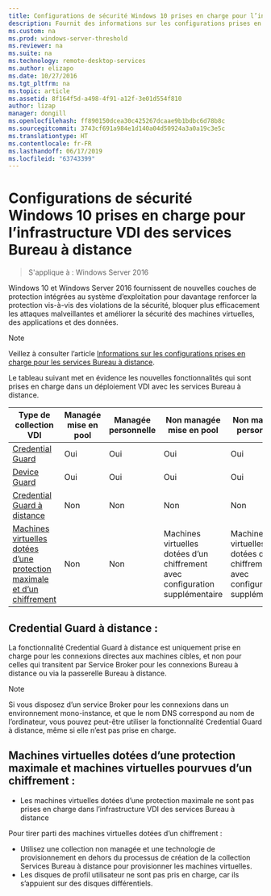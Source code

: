 ```yaml
---
title: Configurations de sécurité Windows 10 prises en charge pour l’infrastructure VDI des services Bureau à distance
description: Fournit des informations sur les configurations prises en charge pour l’infrastructure VDI de Windows 10, avec les services Bureau à distance dans Windows Server 2016.
ms.custom: na
ms.prod: windows-server-threshold
ms.reviewer: na
ms.suite: na
ms.technology: remote-desktop-services
ms.author: elizapo
ms.date: 10/27/2016
ms.tgt_pltfrm: na
ms.topic: article
ms.assetid: 8f164f5d-a498-4f91-a12f-3e01d554f810
author: lizap
manager: dongill
ms.openlocfilehash: ff890150dcea30c425267dcaae9b1bdbc6d78b8c
ms.sourcegitcommit: 3743cf691a984e1d140a04d50924a3a0a19c3e5c
ms.translationtype: HT
ms.contentlocale: fr-FR
ms.lasthandoff: 06/17/2019
ms.locfileid: "63743399"
---
```

# <a name="supported-windows-10-security-configurations-for-remote-desktop-services-vdi"></a>Configurations de sécurité Windows 10 prises en charge pour l’infrastructure VDI des services Bureau à distance

> S'applique à : Windows Server 2016

Windows 10 et Windows Server 2016 fournissent de nouvelles couches de protection intégrées au système d’exploitation pour davantage renforcer la protection vis-à-vis des violations de la sécurité, bloquer plus efficacement les attaques malveillantes et améliorer la sécurité des machines virtuelles, des applications et des données.

> [!NOTE]
> Veillez à consulter l’article [Informations sur les configurations prises en charge pour les services Bureau à distance](rds-supported-config.md).

Le tableau suivant met en évidence les nouvelles fonctionnalités qui sont prises en charge dans un déploiement VDI avec les services Bureau à distance.

|  Type de collection VDI               |  Managée mise en pool |  Managée personnelle |  Non managée mise en pool                                     |  Non managée personnelle                                    |
|-------------------------------------|------------------|--------------------|--------------------------------------------------------|--------------------------------------------------------|
| [Credential Guard](https://technet.microsoft.com/itpro/windows/keep-secure/credential-guard)                    | Oui              | Oui                | Oui                                                    | Oui                                                    |
| [Device Guard](https://technet.microsoft.com/itpro/windows/keep-secure/device-guard-deployment-guide)                        | Oui              | Oui                | Oui                                                    | Oui                                                    |
| [Credential Guard à distance](https://technet.microsoft.com/itpro/windows/keep-secure/remote-credential-guard)             | Non               | Non                 | Non                                                     | Non                                                     |
| [Machines virtuelles dotées d’une protection maximale et d’un chiffrement](../../security/guarded-fabric-shielded-vm/guarded-fabric-and-shielded-vms.md) | Non               | Non                 | Machines virtuelles dotées d’un chiffrement avec configuration supplémentaire | Machines virtuelles dotées d’un chiffrement avec configuration supplémentaire |

## <a name="remote-credential-guard"></a>Credential Guard à distance :

La fonctionnalité Credential Guard à distance est uniquement prise en charge pour les connexions directes aux machines cibles, et non pour celles qui transitent par Service Broker pour les connexions Bureau à distance ou via la passerelle Bureau à distance.
> [!NOTE]
> Si vous disposez d’un service Broker pour les connexions dans un environnement mono-instance, et que le nom DNS correspond au nom de l’ordinateur, vous pouvez peut-être utiliser la fonctionnalité Credential Guard à distance, même si elle n’est pas prise en charge.

## <a name="shielded-vms-and-encryption-supported-vms"></a>Machines virtuelles dotées d’une protection maximale et machines virtuelles pourvues d’un chiffrement : 

- Les machines virtuelles dotées d’une protection maximale ne sont pas prises en charge dans l’infrastructure VDI des services Bureau à distance 

Pour tirer parti des machines virtuelles dotées d’un chiffrement :
- Utilisez une collection non managée et une technologie de provisionnement en dehors du processus de création de la collection Services Bureau à distance pour provisionner les machines virtuelles. 
- Les disques de profil utilisateur ne sont pas pris en charge, car ils s’appuient sur des disques différentiels. 

